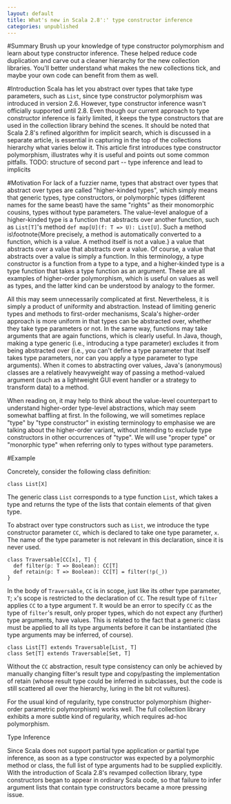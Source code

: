 ```yaml
---
layout: default
title: What's new in Scala 2.8':' type constructor inference
categories: unpublished
---
```


<script src="/files/highlight.pack.js"></script> 
<script> 
hljs.tabReplace = '    ';
hljs.initHighlightingOnLoad();
</script> 
  
<!-- %% 17 september -->

#Summary
Brush up your knowledge of type constructor polymorphism and learn about type constructor inference. These helped reduce code duplication and carve out a cleaner hierarchy for the new collection libraries. You'll better understand what makes the new collections tick, and maybe your own code can benefit from them as well.

#Introduction
Scala has let you abstract over types that take type parameters, such as `List`, since type constructor polymorphism was introduced in version 2.6.
However, type constructor inference wasn't officially supported until 2.8. Even though our current approach to type constructor inference is fairly limited, it keeps the type constructors that are used in the collection library behind the scenes. It should be noted that Scala 2.8's refined algorithm for implicit search, which is discussed in a separate article, is essential in capturing in the top of the collections hierarchy what varies below it. This article first introduces type constructor polymorphism, illustrates why it is useful and points out some common pitfalls. TODO: structure of second part -- type inference and lead to implicits

<!-- % what is type constructor polymorphism and what is it good for? -->

#Motivation
For lack of a fuzzier name, types that abstract over types that abstract over types are called "higher-kinded types", which simply means that generic types, type constructors, or polymorphic types (different names for the same beast) have the same "rights" as their monomorphic cousins, types without type parameters. The value-level analogue of a higher-kinded type is a function that abstracts over another function, such as `List[T]`'s method `def map[U](f: T => U): List[U]`. Such a method is\footnote{More precisely, a method is automatically converted to a function, which is a value. A method itself is not a value.} a value that abstracts over a value that abstracts over a value. Of course, a value that abstracts over a value is simply a function. In this terminology, a type constructor is a function from a type to a type, and a higher-kinded type is a type function that takes a type function as an argument. These are all examples of higher-order polymorphism, which is useful on values as well as types, and the latter kind can be understood by analogy to the former.

All this may seem unnecessarily complicated at first. Nevertheless, it is simply a product of uniformity and abstraction. Instead of limiting generic types and methods to first-order mechanisms, Scala's higher-order approach is more uniform in that types can be abstracted over, whether they take type parameters or not. In the same way, functions may take arguments that are again functions, which is clearly useful. In Java, though, making a type generic (i.e., introducing a type parameter) excludes it from being abstracted over (i.e., you can't define a type parameter that itself takes type parameters, nor can you apply a type parameter to type arguments). When it comes to abstracting over values, Java's (anonymous) classes are a relatively heavyweight way of passing a method-valued argument (such as a lightweight GUI event handler or a strategy to transform data) to a method.

When reading on, it may help to think about the value-level counterpart to understand higher-order type-level abstractions, which may seem somewhat baffling at first. In the following, we will sometimes replace "type" by "type constructor" in existing terminology to emphasise we are talking about the higher-order variant, without intending to exclude type constructors in other occurrences of "type". We will use "proper type" or "monorphic type" when referring only to types without type parameters.

#Example
<!-- % TODO: everything below: -->
Concretely, consider the following class definition:

    class List[X]

The generic class `List` corresponds to a type function `List`, which takes a type and returns the type of the lists that contain elements of that given type.

To abstract over type constructors such as `List`, we introduce the type constructor parameter `CC`, which is declared to take one type parameter, `x`.
The name of the type parameter is not relevant in this declaration, since it is never used.

    class Traversable[CC[x], T] {
      def filter(p: T => Boolean): CC[T]
      def retain(p: T => Boolean): CC[T] = filter(!p(_))
    }

In the body of `Traversable`, `CC` is in scope, just like its other type parameter, `T`; `x`'s scope is restricted to the declaration of `CC`.
The result type of `filter` applies `CC` to a type argument `T`.
It would be an error to specify `CC` as the type of `filter`'s result, only proper types, which do not expect any (further) type arguments, have values.
This is related to the fact that a generic class must be applied to all its type arguments before it can be instantiated (the type arguments may be inferred, of course).


    class List[T] extends Traversable[List, T]
    class Set[T] extends Traversable[Set, T]



Without the `CC` abstraction, result type consistency can only be achieved by manually changing filter's result type and copy/pasting the implementation of retain (whose result type could be inferred in subclasses, but the code is still scattered all over the hierarchy, luring in the bit rot vultures).

For the usual kind of regularity, type constructor polymorphism (higher-order parametric polymorphism) works well. The full collection library exhibits a more subtle kind of regularity, which requires ad-hoc polymorphism.

<!-- % advanced topics -->
Type Inference

<!-- % use in collection library, implicit search supplies the ad-hoc polymorphism, while type constructor polymorphism aids in scrapping boilerplate that involves generic types -->

<!-- %% inference:  -->
Since Scala does not support partial type application or partial type inference, as soon as a type constructor was expected by a polymorphic method or class, the full list of type arguments had to be supplied explicitly.
With the introduction of Scala 2.8's revamped collection library, type constructors began to appear in ordinary Scala code, so that failure to infer argument lists that contain type constructors became a more pressing issue. 

<!-- % syntax of types, scope of higher-order type parameters, conceptual syntax of kinds
% kind inference
% kind conformance

% common pitfalls
% CC[_] <: Traversable[_] -->
